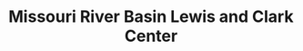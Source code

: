 ---
layout: repo
title: "Missouri River Basin Lewis and Clark Center"
id: 11727
permalink: repos/11727/
---
